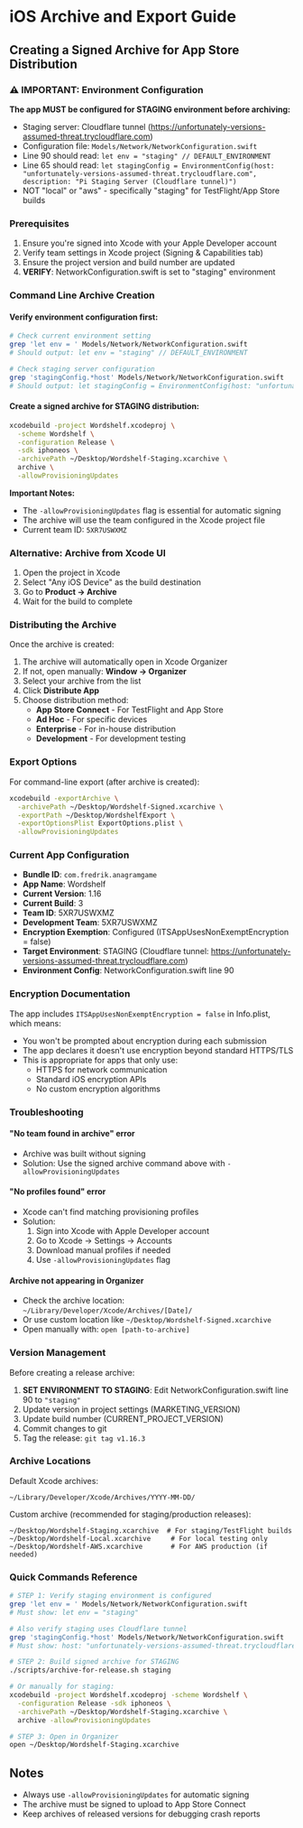 # iOS Archive and Export Guide

## Creating a Signed Archive for App Store Distribution

### ⚠️ IMPORTANT: Environment Configuration
**The app MUST be configured for STAGING environment before archiving:**
- Staging server: Cloudflare tunnel (https://unfortunately-versions-assumed-threat.trycloudflare.com)
- Configuration file: `Models/Network/NetworkConfiguration.swift`
- Line 90 should read: `let env = "staging" // DEFAULT_ENVIRONMENT`
- Line 65 should read: `let stagingConfig = EnvironmentConfig(host: "unfortunately-versions-assumed-threat.trycloudflare.com", description: "Pi Staging Server (Cloudflare tunnel)")`
- NOT "local" or "aws" - specifically "staging" for TestFlight/App Store builds

### Prerequisites
1. Ensure you're signed into Xcode with your Apple Developer account
2. Verify team settings in Xcode project (Signing & Capabilities tab)
3. Ensure the project version and build number are updated
4. **VERIFY**: NetworkConfiguration.swift is set to "staging" environment

### Command Line Archive Creation

#### Verify environment configuration first:
```bash
# Check current environment setting
grep 'let env = ' Models/Network/NetworkConfiguration.swift
# Should output: let env = "staging" // DEFAULT_ENVIRONMENT

# Check staging server configuration
grep 'stagingConfig.*host' Models/Network/NetworkConfiguration.swift
# Should output: let stagingConfig = EnvironmentConfig(host: "unfortunately-versions-assumed-threat.trycloudflare.com", ...)
```

#### Create a signed archive for STAGING distribution:
```bash
xcodebuild -project Wordshelf.xcodeproj \
  -scheme Wordshelf \
  -configuration Release \
  -sdk iphoneos \
  -archivePath ~/Desktop/Wordshelf-Staging.xcarchive \
  archive \
  -allowProvisioningUpdates
```

**Important Notes:**
- The `-allowProvisioningUpdates` flag is essential for automatic signing
- The archive will use the team configured in the Xcode project file
- Current team ID: `5XR7USWXMZ`

### Alternative: Archive from Xcode UI
1. Open the project in Xcode
2. Select "Any iOS Device" as the build destination
3. Go to **Product → Archive**
4. Wait for the build to complete

### Distributing the Archive

Once the archive is created:

1. The archive will automatically open in Xcode Organizer
2. If not, open manually: **Window → Organizer**
3. Select your archive from the list
4. Click **Distribute App**
5. Choose distribution method:
   - **App Store Connect** - For TestFlight and App Store
   - **Ad Hoc** - For specific devices
   - **Enterprise** - For in-house distribution
   - **Development** - For development testing

### Export Options

For command-line export (after archive is created):
```bash
xcodebuild -exportArchive \
  -archivePath ~/Desktop/Wordshelf-Signed.xcarchive \
  -exportPath ~/Desktop/WordshelfExport \
  -exportOptionsPlist ExportOptions.plist \
  -allowProvisioningUpdates
```

### Current App Configuration
- **Bundle ID**: `com.fredrik.anagramgame`
- **App Name**: Wordshelf
- **Current Version**: 1.16
- **Current Build**: 3
- **Team ID**: 5XR7USWXMZ
- **Development Team**: 5XR7USWXMZ
- **Encryption Exemption**: Configured (ITSAppUsesNonExemptEncryption = false)
- **Target Environment**: STAGING (Cloudflare tunnel: https://unfortunately-versions-assumed-threat.trycloudflare.com)
- **Environment Config**: NetworkConfiguration.swift line 90

### Encryption Documentation

The app includes `ITSAppUsesNonExemptEncryption = false` in Info.plist, which means:
- You won't be prompted about encryption during each submission
- The app declares it doesn't use encryption beyond standard HTTPS/TLS
- This is appropriate for apps that only use:
  - HTTPS for network communication
  - Standard iOS encryption APIs
  - No custom encryption algorithms

### Troubleshooting

#### "No team found in archive" error
- Archive was built without signing
- Solution: Use the signed archive command above with `-allowProvisioningUpdates`

#### "No profiles found" error
- Xcode can't find matching provisioning profiles
- Solution: 
  1. Sign into Xcode with Apple Developer account
  2. Go to Xcode → Settings → Accounts
  3. Download manual profiles if needed
  4. Use `-allowProvisioningUpdates` flag

#### Archive not appearing in Organizer
- Check the archive location: `~/Library/Developer/Xcode/Archives/[Date]/`
- Or use custom location like `~/Desktop/Wordshelf-Signed.xcarchive`
- Open manually with: `open [path-to-archive]`

### Version Management

Before creating a release archive:
1. **SET ENVIRONMENT TO STAGING**: Edit NetworkConfiguration.swift line 90 to `"staging"`
2. Update version in project settings (MARKETING_VERSION)
3. Update build number (CURRENT_PROJECT_VERSION)
4. Commit changes to git
5. Tag the release: `git tag v1.16.3`

### Archive Locations

Default Xcode archives:
```
~/Library/Developer/Xcode/Archives/YYYY-MM-DD/
```

Custom archive (recommended for staging/production releases):
```
~/Desktop/Wordshelf-Staging.xcarchive  # For staging/TestFlight builds
~/Desktop/Wordshelf-Local.xcarchive     # For local testing only
~/Desktop/Wordshelf-AWS.xcarchive       # For AWS production (if needed)
```

### Quick Commands Reference

```bash
# STEP 1: Verify staging environment is configured
grep 'let env = ' Models/Network/NetworkConfiguration.swift
# Must show: let env = "staging"

# Also verify staging uses Cloudflare tunnel
grep 'stagingConfig.*host' Models/Network/NetworkConfiguration.swift
# Must show: host: "unfortunately-versions-assumed-threat.trycloudflare.com"

# STEP 2: Build signed archive for STAGING
./scripts/archive-for-release.sh staging

# Or manually for staging:
xcodebuild -project Wordshelf.xcodeproj -scheme Wordshelf \
  -configuration Release -sdk iphoneos \
  -archivePath ~/Desktop/Wordshelf-Staging.xcarchive \
  archive -allowProvisioningUpdates

# STEP 3: Open in Organizer
open ~/Desktop/Wordshelf-Staging.xcarchive
```

## Notes
- Always use `-allowProvisioningUpdates` for automatic signing
- The archive must be signed to upload to App Store Connect
- Keep archives of released versions for debugging crash reports